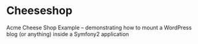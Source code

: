 Cheeseshop
==========

Acme Cheese Shop Example – demonstrating how to mount a WordPress blog
(or anything) inside a Symfony2 application
